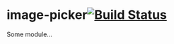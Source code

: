 # image-picker[![Build Status](https://secure.travis-ci.org/simonfan/image-picker.png?branch=master)](http://travis-ci.org/simonfan/image-picker)

Some module...
